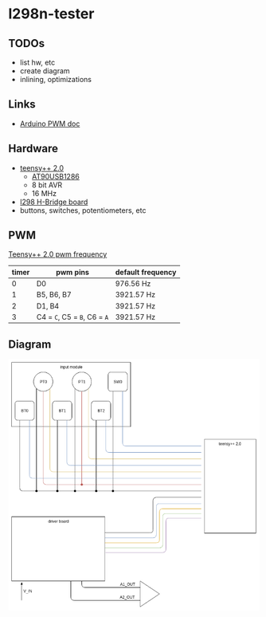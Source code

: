 # l298n-tester

## TODOs

- list hw, etc
- create diagram
- inlining, optimizations

## Links

- [Arduino PWM doc](https://www.arduino.cc/en/Tutorial/SecretsOfArduinoPWM)

## Hardware

- [teensy++ 2.0](https://www.pjrc.com/store/teensypp.html)
    - [AT90USB1286](http://ww1.microchip.com/downloads/en/DeviceDoc/doc7593.pdf)
    - 8 bit AVR
    - 16 MHz
- [l298 H-Bridge board](https://www.sparkfun.com/products/9670)
- buttons, switches, potentiometers, etc

## PWM

[Teensy++ 2.0 pwm frequency](https://www.pjrc.com/teensy/td_pulse.html)

| timer | pwm pins   | default frequency |
| ----- | --------   | ----------------- |
| 0     | D0         | 976.56 Hz  |
| 1     | B5, B6, B7 | 3921.57 Hz |
| 2     | D1, B4     | 3921.57 Hz |
| 3     | C4 = `C`, C5 = `B`, C6 = `A` | 3921.57 Hz |

## Diagram

![wiring-diagram](images/wiring-diagram.png "wiring-diagram.png")
